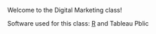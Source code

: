 Welcome to the Digital Marketing class!

Software used for this class: [R](https://cloud.r-project.org/) and Tableau Pblic
